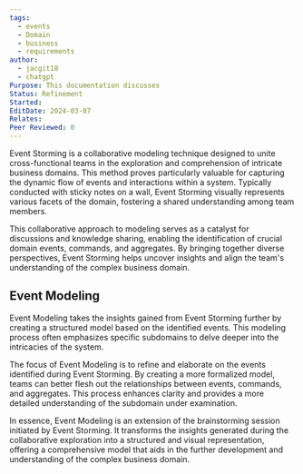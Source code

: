 ```yaml
---
tags:
  - events
  - Domain
  - business
  - requirements
author:
  - jacgit18
  - chatgpt
Purpose: This documentation discusses
Status: Refinement
Started: 
EditDate: 2024-03-07
Relates: 
Peer Reviewed: 0
---
```

Event Storming is a collaborative modeling technique designed to unite cross-functional teams in the exploration and comprehension of intricate business domains. This method proves particularly valuable for capturing the dynamic flow of events and interactions within a system. Typically conducted with sticky notes on a wall, Event Storming visually represents various facets of the domain, fostering a shared understanding among team members.

This collaborative approach to modeling serves as a catalyst for discussions and knowledge sharing, enabling the identification of crucial domain events, commands, and aggregates. By bringing together diverse perspectives, Event Storming helps uncover insights and align the team's understanding of the complex business domain.

## **Event Modeling**

Event Modeling takes the insights gained from Event Storming further by creating a structured model based on the identified events. This modeling process often emphasizes specific subdomains to delve deeper into the intricacies of the system.

The focus of Event Modeling is to refine and elaborate on the events identified during Event Storming. By creating a more formalized model, teams can better flesh out the relationships between events, commands, and aggregates. This process enhances clarity and provides a more detailed understanding of the subdomain under examination.

In essence, Event Modeling is an extension of the brainstorming session initiated by Event Storming. It transforms the insights generated during the collaborative exploration into a structured and visual representation, offering a comprehensive model that aids in the further development and understanding of the complex business domain.